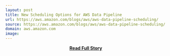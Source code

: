 ```yaml
---
layout: post
title: New Scheduling Options for AWS Data Pipeline
url: https://aws.amazon.com/blogs/aws/aws-data-pipeline-scheduling/
source: https://aws.amazon.com/blogs/aws/aws-data-pipeline-scheduling/
domain: aws.amazon.com
image: 
---
```


<p></p>
<center><p><a href="https://aws.amazon.com/blogs/aws/aws-data-pipeline-scheduling/" style='padding:25px; font-sze:18px; font-weight: bold;'>Read Full Story</a></p></center>
